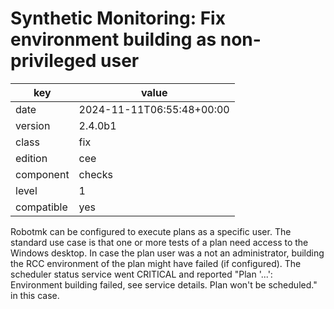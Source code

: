 [//]: # (werk v2)
# Synthetic Monitoring: Fix environment building as non-privileged user

key        | value
---------- | ---
date       | 2024-11-11T06:55:48+00:00
version    | 2.4.0b1
class      | fix
edition    | cee
component  | checks
level      | 1
compatible | yes

Robotmk can be configured to execute plans as a specific user. The standard use case is that one or
more tests of a plan need access to the Windows desktop. In case the plan user was a not an
administrator, building the RCC environment of the plan might have failed (if configured). The
scheduler status service went CRITICAL and reported
"Plan '...': Environment building failed, see service details. Plan won't be scheduled."
in this case.
